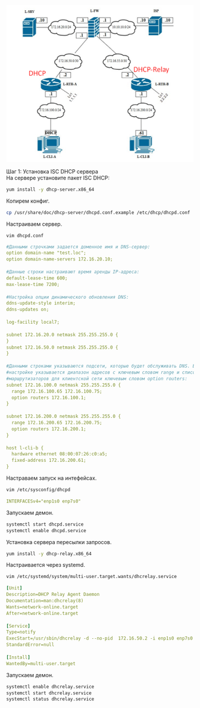 ![Карта сети ](/dhcp.png)

Шаг 1: Установка ISC DHCP сервера\
На сервере установите пакет ISC DHCP:
```bash
yum install -y dhcp-server.x86_64
```

Копирем конфиг.
```bash
cp /usr/share/doc/dhcp-server/dhcpd.conf.example /etc/dhcp/dhcpd.conf
```

Настраиваем сервер.
```console
vim dhcpd.conf
```
```yaml
#Данными строчками задается доменное имя и DNS-сервер:
option domain-name "test.loc";
option domain-name-servers 172.16.20.10;

#Данные строки настраивают время аренды IP-адреса:
default-lease-time 600;
max-lease-time 7200;

#Настройка опции динамического обновления DNS:
ddns-update-style interim;
ddns-updates on;

log-facility local7;

subnet 172.16.20.0 netmask 255.255.255.0 {
}
subnet 172.16.50.0 netmask 255.255.255.0 {
}

#Данными строками указываются подсети, которые будет обслуживать DNS. В их
#настройке указывается диапазон адресов с ключевым словом range и список IP-адресов
#маршрутизаторов для клиентской сети ключевым словом option routers:
subnet 172.16.100.0 netmask 255.255.255.0 {
  range 172.16.100.65 172.16.100.75;
  option routers 172.16.100.1;
}

subnet 172.16.200.0 netmask 255.255.255.0 {
  range 172.16.200.65 172.16.200.75;
  option routers 172.16.200.1;
}

host l-cli-b {
  hardware ethernet 08:00:07:26:c0:a5;
  fixed-address 172.16.200.61;
}
```

Настраваем запуск на интефейсах. 
```bash
vim /etc/sysconfig/dhcpd 
```
```yaml
INTERFACESv4="enp1s0 enp7s0"
```

Запускаем демон.
```bash
systemctl start dhcpd.service
systemctl enable dhcpd.service 
```

Установка сервера пересылки запросов.
```bash
yum install -y dhcp-relay.x86_64
```
Настраивается через systemd.
```bash
vim /etc/systemd/system/multi-user.target.wants/dhcrelay.service
```
```yaml
[Unit]
Description=DHCP Relay Agent Daemon
Documentation=man:dhcrelay(8)
Wants=network-online.target
After=network-online.target

[Service]
Type=notify
ExecStart=/usr/sbin/dhcrelay -d --no-pid  172.16.50.2 -i enp1s0 enp7s0
StandardError=null

[Install]
WantedBy=multi-user.target
```
Запускаем демон.
```bash
systemctl enable dhcrelay.service 
systemctl start dhcrelay.service 
systemctl status dhcrelay.service 
```




